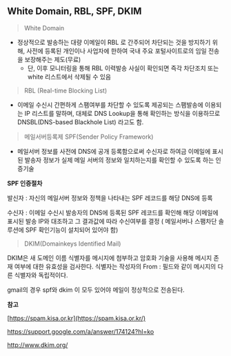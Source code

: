 ## White Domain, RBL, SPF, DKIM

> White Domain 

- 정상적으로 발송하는 대량 이메일이 RBL 로 간주되어 차단되는 것을 방지하기 위해, 사전에 등록된 개인이나 사업자에 한하여 국내 주요 포털사이트로의 임일 전송을 보장해주는 제도(무료)
  - 단, 이후 모니터링을 통해 RBL 이력발송 사실이 확인되면 즉각 차단조치 또는 white 리스트에서 삭제될 수 있음
    
    

>  RBL (Real-time Blocking List)

- 이메일 수신시 간편하게 스팸여부를 차단할 수 있도록 제공되는 스팸발송에 이용되는 IP 리스트를 말하며, 대체로 DNS Lookup을 통해 확인하는 방식을 이용하므로 DNSBL(DNS-based Blackhole List) 라고도 함.



> 메일서버등록제 SPF(Sender Policy Framework) 

- 메일서버 정보를 사전에 DNS에 공개 등록함으로써 수신자로 하여금 이메일에 표시된 발송자 정보가 실제 메일 서버의 정보와 일치하는지를 확인할 수 있도록 하는 인증기술



**SPF 인증절차**

발신자 : 자신의 메일서버 정보와 정책을 나타내는 SPF 레코드를 해당 DNS에 등록

수신자 : 이메일 수신시 발송자의 DNS에 등록된 SPF 레코드를 확인해 해당 이메일에 표시된 발송 IP와 대조하고 그 결과값에 따라 수신여부를 결정 ( 메일서버나 스팸차단 솔루션에 SPF 확인기능이 설치되어 있어야 함)



> DKIM(Domainkeys Identified Mail)

DKIM은 새 도메인 이름 식별자를 메시지에 첨부하고 암호화 기술을 사용해 메시지 존재 여부에 대한 유효성을 검사한다. 식별자는 작성자의 From : 필드와 같이 메시지의 다른 식별자와 독립적이다.



gmail의 경우 spf와 dkim 이 모두 있어야 메일이 정상적으로 전송된다.



**참고**

[https://spam.kisa.or.kr](https://spam.kisa.or.kr/)

<https://support.google.com/a/answer/174124?hl=ko>

<http://www.dkim.org/>